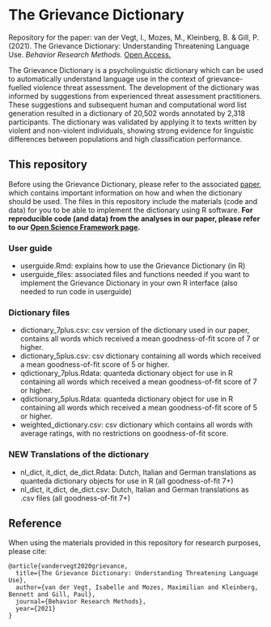 # The Grievance Dictionary
Repository for the paper:
van der Vegt, I., Mozes, M., Kleinberg, B. & Gill, P. (2021). The Grievance Dictionary: Understanding Threatening Language Use. _Behavior Research Methods._ [Open Access.](https://link.springer.com/article/10.3758/s13428-021-01536-2)

The Grievance Dictionary is a psycholinguistic dictionary which can be used to automatically understand language use in the context of grievance-fuelled violence threat assessment. The development of the dictionary was informed by suggestions from experienced threat assessment practitioners. These suggestions and subsequent human and computational word list generation resulted in a dictionary of 20,502 words annotated by 2,318 participants. The dictionary was validated by applying it to texts written by violent and non-violent individuals, showing strong evidence for linguistic differences between populations and high classification performance.

## This repository
Before using the Grievance Dictionary, please refer to the associated [paper](https://link.springer.com/article/10.3758/s13428-021-01536-2), which contains important information on how and when the dictionary should be used. The files in this repository include the materials (code and data) for you to be able to implement the dictionary using R software. __For reproducible code (and data) from the analyses in our paper, please refer to our [Open Science Framework page](https://osf.io/3grd6/).__ 

### User guide
- userguide.Rmd: explains how to use the Grievance Dictionary (in R)
- userguide_files: associated files and functions needed if you want to implement the Grievance Dictionary in your own R interface (also needed to run code in userguide) 

### Dictionary files
- dictionary_7plus.csv: csv version of the dictionary used in our paper, contains all words which received a mean goodness-of-fit score of 7 or higher.
- dictionary_5plus.csv: csv dictionary containing all words which received a mean goodness-of-fit score of 5 or higher.
- qdictionary_7plus.Rdata: quanteda dictionary object for use in R containing all words which received a mean goodness-of-fit score of 7 or higher.
- qdictionary_5plus.Rdata: quanteda dictionary object for use in R containing all words which received a mean goodness-of-fit score of 5 or higher.
- weighted_dictionary.csv: csv dictionary which contains all words with average ratings, with no restrictions on goodness-of-fit score.

### NEW Translations of the dictionary 
- nl_dict, it_dict, de_dict.Rdata: Dutch, Italian and German translations as quanteda dictionary objects for use in R (all goodness-of-fit 7+)
- nl_dict, it_dict, de_dict.csv: Dutch, Italian and German translations as .csv files (all goodness-of-fit 7+)

## Reference
When using the materials provided in this repository for research purposes, please cite:
```
@article{vandervegt2020grievance,
  title={The Grievance Dictionary: Understanding Threatening Language Use},
  author={van der Vegt, Isabelle and Mozes, Maximilian and Kleinberg, Bennett and Gill, Paul},
  journal={Behavior Research Methods},
  year={2021}
}
```
